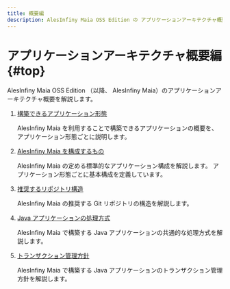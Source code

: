 ```yaml
---
title: 概要編
description: AlesInfiny Maia OSS Edition の アプリケーションアーキテクチャ概要を解説します。
---
```


# アプリケーションアーキテクチャ概要編 {#top}

AlesInfiny Maia OSS Edition （以降、 AlesInfiny Maia）のアプリケーションアーキテクチャ概要を解説します。

1. [構築できるアプリケーション形態](application-kind.md)

    AlesInfiny Maia を利用することで構築できるアプリケーションの概要を、アプリケーション形態ごとに説明します。

1. [AlesInfiny Maia を構成するもの](compositions.md)

    AlesInfiny Maia の定める標準的なアプリケーション構成を解説します。
    アプリケーション形態ごとに基本構成を定義しています。

1. [推奨するリポジトリ構造](repository-structure.md)

    AlesInfiny Maia の推奨する Git リポジトリの構造を解説します。

1. [Java アプリケーションの処理方式](java-application-processing-system.md)

    AlesInfiny Maia で構築する Java アプリケーションの共通的な処理方式を解説します。

1. [トランザクション管理方針](transaction-management.md)

    AlesInfiny Maia で構築する Java アプリケーションのトランザクション管理方針を解説します。
